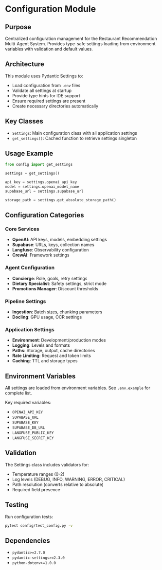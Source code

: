 # Configuration Module

## Purpose
Centralized configuration management for the Restaurant Recommendation Multi-Agent System. Provides type-safe settings loading from environment variables with validation and default values.

## Architecture
This module uses Pydantic Settings to:
- Load configuration from `.env` files
- Validate all settings at startup
- Provide type hints for IDE support
- Ensure required settings are present
- Create necessary directories automatically

## Key Classes

- `Settings`: Main configuration class with all application settings
- `get_settings()`: Cached function to retrieve settings singleton

## Usage Example

```python
from config import get_settings

settings = get_settings()

api_key = settings.openai_api_key
model = settings.openai_model_name
supabase_url = settings.supabase_url

storage_path = settings.get_absolute_storage_path()
```

## Configuration Categories

### Core Services
- **OpenAI**: API keys, models, embedding settings
- **Supabase**: URLs, keys, collection names
- **Langfuse**: Observability configuration
- **CrewAI**: Framework settings

### Agent Configuration
- **Concierge**: Role, goals, retry settings
- **Dietary Specialist**: Safety settings, strict mode
- **Promotions Manager**: Discount thresholds

### Pipeline Settings
- **Ingestion**: Batch sizes, chunking parameters
- **Docling**: GPU usage, OCR settings

### Application Settings
- **Environment**: Development/production modes
- **Logging**: Levels and formats
- **Paths**: Storage, output, cache directories
- **Rate Limiting**: Request and token limits
- **Caching**: TTL and storage types

## Environment Variables

All settings are loaded from environment variables. See `.env.example` for complete list.

Key required variables:
- `OPENAI_API_KEY`
- `SUPABASE_URL`
- `SUPABASE_KEY`
- `SUPABASE_DB_URL`
- `LANGFUSE_PUBLIC_KEY`
- `LANGFUSE_SECRET_KEY`

## Validation

The Settings class includes validators for:
- Temperature ranges (0-2)
- Log levels (DEBUG, INFO, WARNING, ERROR, CRITICAL)
- Path resolution (converts relative to absolute)
- Required field presence

## Testing

Run configuration tests:
```bash
pytest config/test_config.py -v
```

## Dependencies
- `pydantic>=2.7.0`
- `pydantic-settings>=2.3.0`
- `python-dotenv>=1.0.0`